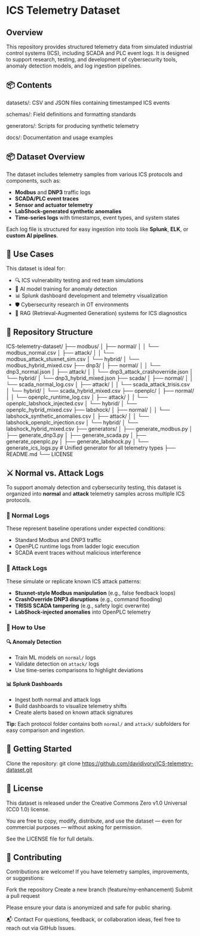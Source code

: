 # ICS Telemetry Dataset
## Overview
This repository provides structured telemetry data from simulated industrial control systems (ICS), including SCADA and PLC event logs. It is designed to support research, testing, and development of cybersecurity tools, anomaly detection models, and log ingestion pipelines.

## 📦 Contents
datasets/: CSV and JSON files containing timestamped ICS events

schemas/: Field definitions and formatting standards

generators/: Scripts for producing synthetic telemetry

docs/: Documentation and usage examples

## 📦 Dataset Overview

The dataset includes telemetry samples from various ICS protocols and components, such as:

- **Modbus** and **DNP3** traffic logs
- **SCADA/PLC event traces**
- **Sensor and actuator telemetry**
- **LabShock-generated synthetic anomalies**
- **Time-series logs** with timestamps, event types, and system states

Each log file is structured for easy ingestion into tools like **Splunk**, **ELK**, or **custom AI pipelines**.

## 🧠 Use Cases

This dataset is ideal for:

- 🔍 ICS vulnerability testing and red team simulations  
- 🧪 AI model training for anomaly detection  
- 📊 Splunk dashboard development and telemetry visualization  
- 🛡️ Cybersecurity research in OT environments  
- 🧬 RAG (Retrieval-Augmented Generation) systems for ICS diagnostics

## 📁 Repository Structure

ICS-telemetry-dataset/
├── modbus/
│   ├── normal/
│   │   └── modbus_normal.csv
│   ├── attack/
│   │   └── modbus_attack_stuxnet_sim.csv
│   └── hybrid/
│       └── modbus_hybrid_mixed.csv
├── dnp3/
│   ├── normal/
│   │   └── dnp3_normal.json
│   ├── attack/
│   │   └── dnp3_attack_crashoverride.json
│   └── hybrid/
│       └── dnp3_hybrid_mixed.json
├── scada/
│   ├── normal/
│   │   └── scada_normal_log.csv
│   ├── attack/
│   │   └── scada_attack_trisis.csv
│   └── hybrid/
│       └── scada_hybrid_mixed.csv
├── openplc/
│   ├── normal/
│   │   └── openplc_runtime_log.csv
│   ├── attack/
│   │   └── openplc_labshock_injected.csv
│   └── hybrid/
│       └── openplc_hybrid_mixed.csv
├── labshock/
│   ├── normal/
│   │   └── labshock_synthetic_anomalies.csv
│   ├── attack/
│   │   └── labshock_openplc_injection.csv
│   └── hybrid/
│       └── labshock_hybrid_mixed.csv
├── generators/
│   ├── generate_modbus.py
│   ├── generate_dnp3.py
│   ├── generate_scada.py
│   ├── generate_openplc.py
│   ├── generate_labshock.py
│   └── generate_ics_logs.py  # Unified generator for all telemetry types
├── README.md
└── LICENSE


## ⚔️ Normal vs. Attack Logs

To support anomaly detection and cybersecurity testing, this dataset is organized into **normal** and **attack** telemetry samples across multiple ICS protocols.

### 🔹 Normal Logs
These represent baseline operations under expected conditions:
- Standard Modbus and DNP3 traffic
- OpenPLC runtime logs from ladder logic execution
- SCADA event traces without malicious interference

### 🔺 Attack Logs
These simulate or replicate known ICS attack patterns:
- **Stuxnet-style Modbus manipulation** (e.g., false feedback loops)
- **CrashOverride DNP3 disruptions** (e.g., command flooding)
- **TRISIS SCADA tampering** (e.g., safety logic overwrite)
- **LabShock-injected anomalies** into OpenPLC telemetry

### 🧠 How to Use

#### 🔍 Anomaly Detection
- Train ML models on `normal/` logs
- Validate detection on `attack/` logs
- Use time-series comparisons to highlight deviations

#### 📊 Splunk Dashboards
- Ingest both normal and attack logs
- Build dashboards to visualize telemetry shifts
- Create alerts based on known attack signatures


**Tip:** Each protocol folder contains both `normal/` and `attack/` subfolders for easy comparison and ingestion.

## 🚀 Getting Started
Clone the repository:
git clone https://github.com/davidivory/ICS-telemetry-dataset.git

## 📜 License
This dataset is released under the Creative Commons Zero v1.0 Universal (CC0 1.0) license.

You are free to copy, modify, distribute, and use the dataset — even for commercial purposes — without asking for permission.

See the LICENSE file for full details.

## 🤝 Contributing
Contributions are welcome! If you have telemetry samples, improvements, or suggestions:

Fork the repository
Create a new branch (feature/my-enhancement)
Submit a pull request

Please ensure your data is anonymized and safe for public sharing.

📬 Contact
For questions, feedback, or collaboration ideas, feel free to reach out via GitHub Issues.
